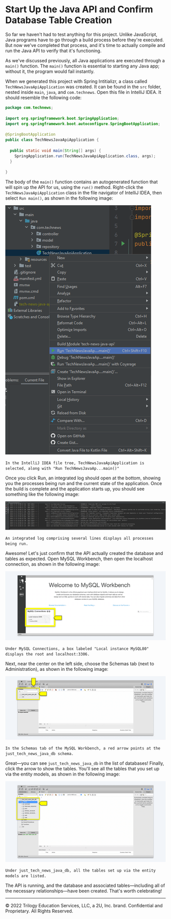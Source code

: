# Start Up the Java API and Confirm Database Table Creation

So far we haven't had to test anything for this project. Unlike JavaScript, Java programs have to go through a build process before they're executed. But now we've completed that process, and it's time to actually compile and run the Java API to verify that it's functioning.

As we've discussed previously, all Java applications are executed through a `main()` function. The `main()` function is essential to starting any Java app; without it, the program would fail instantly.

When we generated this project with Spring Intitializr, a class called `TechNewsJavaApiApplication` was created. It can be found in the `src` folder, nested inside `main`, `java`, and `com.technews`. Open this file in IntelliJ IDEA. It should resemble the following code:

```java
package com.technews;

import org.springframework.boot.SpringApplication;
import org.springframework.boot.autoconfigure.SpringBootApplication;

@SpringBootApplication
public class TechNewsJavaApiApplication {

  public static void main(String[] args) {
    SpringApplication.run(TechNewsJavaApiApplication.class, args);
  }

}
```

The body of the `main()` function contains an autogenerated function that will spin up the API for us, using the `run()` method. Right-click the `TechNewsJavaApiApplication` class in the file navigator of IntelliJ IDEA, then select `Run main()`, as shown in the following image:

![](../Images/400-run-main.png)

`In the IntelliJ IDEA file tree, TechNewsJavaApiApplication is selected, along with "Run TechNewsJavaAp...main()"`

Once you click Run, an integrated log should open at the bottom, showing you the processes being run and the current state of the application. Once the build is complete and the application starts up, you should see something like the following image:

![](../Images/500-started-api.png)

`An integrated log comprising several lines displays all processes being run.`

Awesome! Let's just confirm that the API actually created the database and tables as expected. Open MySQL Workbench, then open the localhost connection, as shown in the following image:

![](../Images/600-mysql-connection.png)

`Under MySQL Connections, a box labeled "Local instance MySQL80" displays the root and localhost:3306.`

Next, near the center on the left side, choose the Schemas tab (next to Administration), as shown in the following image:

![](../Images/700-schemas-tab.png)

`In the Schemas tab of the MySQL Workbench, a red arrow points at the just_tech_news_java_db schema.`

Great—you can see `just_tech_news_java_db` in the list of databases! Finally, click the arrow to show the tables. You'll see all the tables that you set up via the entity models, as shown in the following image:

![](../Images/800-verified-creation.png)

`Under just_tech_news_java_db, all the tables set up via the entity models are listed.`

The API is running, and the database and associated tables—including all of the necessary relationships—have been created. That's worth celebrating!

---
© 2022 Trilogy Education Services, LLC, a 2U, Inc. brand. Confidential and Proprietary. All Rights Reserved.